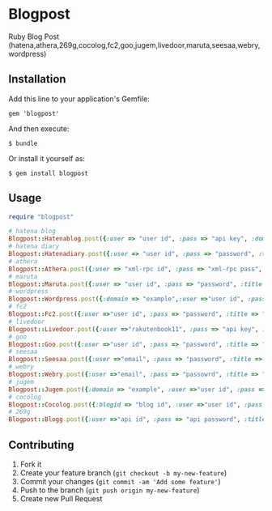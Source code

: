 # Blogpost

Ruby Blog Post (hatena,athera,269g,cocolog,fc2,goo,jugem,livedoor,maruta,seesaa,webry,wordpress)

## Installation

Add this line to your application's Gemfile:

    gem 'blogpost'

And then execute:

    $ bundle

Or install it yourself as:

    $ gem install blogpost

## Usage

```ruby
require "blogpost"

# hatena blog
Blogpost::Hatenablog.post({:user => "user id", :pass => "api key", :domain => "example.hatenablog.com", :title => "title", :content => "content"})
# hatena diary
Blogpost::Hatenadiary.post({:user => "user id", :pass => "password", :title => "title" , :content => "content"})
# athera
Blogpost::Athera.post({:user => "xml-rpc id", :pass => "xml-rpc pass", :title => "title" , :content => "content"})
# maruta
Blogpost::Maruta.post({:user => "user id", :pass => "password", :title => "title" , :content => "content"})
# wordpress
Blogpost::Wordpress.post({:domain => "example",:user =>"user id", :pass => "password", :title => "title" , :content => "content"})
# fc2
Blogpost::Fc2.post({:user =>"user id", :pass => "password", :title => "title" , :content => "content"})
# livedoor
Blogpost::Livedoor.post({:user =>"rakutenbook11", :pass => "api key", :title => "title" , :content => "content"})
# goo
Blogpost::Goo.post({:user =>"user id", :pass => "password", :title => "title" , :content => "content"})
# seesaa
Blogpost::Seesaa.post({:user =>"email", :pass => "password", :title => "title" , :content => "content"})
# webry
Blogpost::Webry.post({:user =>"email", :pass => "passowrd", :title => "title" , :content => "content"})
# jugem
Blogpost::Jugem.post({:domain => "example", :user =>"user id", :pass => "password", :title => "title" , :content => "content"})
# cocolog
Blogpost::Cocolog.post({:blogid => "blog id", :user =>"user id", :pass => "password", :title => "title" , :content => "content"})
# 269g
Blogpost::Blogg.post({:user =>"api id", :pass => "api password", :title => "title" , :content => "content"})
```

## Contributing

1. Fork it
2. Create your feature branch (`git checkout -b my-new-feature`)
3. Commit your changes (`git commit -am 'Add some feature'`)
4. Push to the branch (`git push origin my-new-feature`)
5. Create new Pull Request
